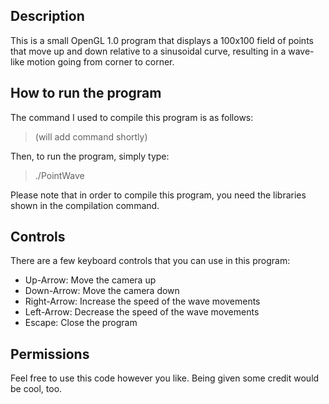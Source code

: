 ## Description
This is a small OpenGL 1.0 program that displays a 100x100 field of points that move up and down relative to a sinusoidal curve, resulting in a wave-like motion going from corner to corner.

## How to run the program
The command I used to compile this program is as follows:
> (will add command shortly)

Then, to run the program, simply type:
> ./PointWave

Please note that in order to compile this program, you need the libraries shown in the compilation command.

## Controls
There are a few keyboard controls that you can use in this program:
* Up-Arrow: Move the camera up
* Down-Arrow: Move the camera down
* Right-Arrow: Increase the speed of the wave movements
* Left-Arrow: Decrease the speed of the wave movements
* Escape: Close the program

## Permissions
Feel free to use this code however you like. Being given some credit would be cool, too.
